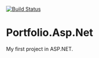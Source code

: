 [![Build Status](https://app.travis-ci.com/luual/Portfolio.Asp.Net.svg?branch=main)](https://app.travis-ci.com/luual/Portfolio.Asp.Net)

# Portfolio.Asp.Net
My first project in ASP.NET.
